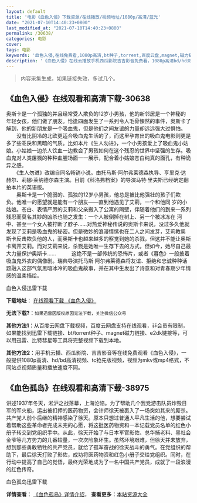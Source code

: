 ```yaml
---
layout: default
title: '电影《血色入侵》下载资源/在线播放/视频地址/1080p/高清/蓝光'
date: "2021-07-10T14:40:23+0800"
last_modified_at: "2021-07-10T14:40:23+0800"
permalink: /30638/
categories: 电影
cover:
tags: 电影
keywords: '血色入侵,在线免费看,1080p高清,bt种子,torrent,百度云盘,magnet,磁力链,迅雷下载资源'
description: '《血色入侵》在线云播放手机西瓜影院吉吉影音免费看，1080p高清bd/hd未删减完整版和tc抢先枪版，mkv/mp4格式，附带bt/torrent种子、magnet/磁力链、百度云盘、网盘资源迅雷下载链接'
---
```


>内容采集生成，如果链接失效，多试几个。


## 《血色入侵》在线观看和高清下载-30638

奥斯卡是一个孤独的并且经常受人欺负的12岁小男孩，他的新邻居是一个神秘的年轻女孩，他们做了朋友。恰逢四面发生了一系列令人毛骨悚然的事件，奥斯卡了解到，他的新朋友是一个吸血鬼，但是他们之间友谊的力量却远远强大过惧怕。 　　没有比阴冷的北欧更适合吸血鬼生活的了，而这里孕育出的吸血鬼电影则更是多了些乖戾和黑暗的气质。比如本片《生人勿进》，一个小男孩爱上了吸血鬼小姑娘。小姑娘一边杀人饮血一边教会了男孩如何在这个残忍的世界中坚强的生存。吸血鬼对人类屠戮的种种血腥场面一一展示，配合着小姑娘苍白纯真的面孔，有种诡异之感。<br />　　《生人勿进》改编自同名畅销小说。由托马斯&middot;阿尔弗莱德森执导、亨里克·达赫尔、莉娜&middot;莱纳德尔森主演。目前《科洛弗档案》的导演马特·里夫斯已经确定翻拍本片的英语版。<br />　　奥斯卡是一个脆弱的、孤独的12岁小男孩，他总是被比他强壮的孩子们欺负。他唯一的愿望就是能有一个朋友&mdash;—直到他遇见了艾莉，一个和他同 岁的小姑娘。苍白、表情严厉的艾莉和父亲搬入了公寓的隔壁，伴随着他们的到来一系列残忍而莫名其妙的凶杀也随之发生：一个人被倒掉在树上、另一个被冰冻在 河中、甚至一个女人被拧断了脖子&hellip;…对热爱神秘传说的奥斯卡来说，没过多久他就发现了艾莉是吸血鬼的秘密。但是微妙的浪漫情愫也在二人之间发芽，艾莉教奥 斯卡反击欺负他的人，而奥斯卡也越来越多的察觉到她的杀戮，但这并不能让奥斯卡离开艾莉。而对艾莉来说，杀戮是她唯一生存下去的方式，但如今，她尽自己最 大力量保护奥斯卡……　　　这绝不是一部传统的恐怖片，或者《暮色》一般披着吸血鬼外衣的偶像剧。瑞典导演托马斯·阿尔弗莱德森将友谊、拒绝和忠诚种种话题融入这部气氛黑暗冰冷的吸血鬼故事，并在其中生发出了诗意和对青春期少年情感的温柔描绘。


血色入侵迅雷下载

**下载地址**： [在线观看下载 《血色入侵》](https://www.993dy.com//vod-detail-id-18073.html) 


**无法下载?**：`如果迅雷因版权原因无法下载，关注微信公众号 `

**其他方法1**：从百度云网盘下载视频，百度云网盘支持在线观看，非会员有限制，如果能找到迅雷下载链接、bt/torrent种子、magnet磁力链接、e2dk链接等，可以用迅雷、比特彗星等工具将完整视频下载到本地。

**其他方法2**：用手机云播、西瓜影院、吉吉影音等在线免费观看《血色入侵》，一般提供1080p高清、hd/bd高清视频、tc抢先版视频，视频为mkv或mp4格式，不同站点视频质量和播放速度不同。


## 《血色孤岛》在线观看和高清下载-38975

讲述1937年冬天，淞沪之战落幕，上海沦陷。为了帮助几个我党游击队员炸毁日军的军火船，运出被扣押的医药物资，会计师徐天被裹入了一场突如其来的厮杀。共产党人前仆后继的精神感染了徐天。原本只想过普通人平凡生活的他，想要尝试着帮助这些革命者完成未完的心愿，将这批医药物资和一本记载党员名单的红色小册子转交到党组织手中。从此，徐天开始了与日本军官影佐、总华捕老料、黑社会金爷等几方势力的几番较量，一次次险象环生。虽然环境艰难，但徐天并未放弃，想到那些勇敢牺牲的共产党员，就给了孤军奋战的徐天战斗的勇气。在党组织的帮助下，最后徐天打败了影佐，成功将医药物资和红色小册子交给党组织。同时，在行动中提高了自己的觉悟，最终光荣地成为了一名中国共产党员，成就了一段浪漫的红色传奇。<!---剧情end--->


血色孤岛迅雷下载

**详情查看**： [《血色孤岛》详情介绍](/movie/38975/)， **查看更多**：[本站资源大全](/movie/t/all/)

